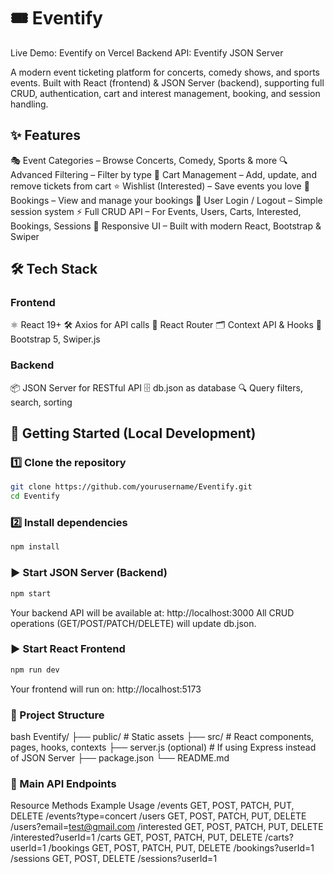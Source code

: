 # 🎟️ Eventify

Live Demo: Eventify on Vercel
Backend API: Eventify JSON Server

A modern event ticketing platform for concerts, comedy shows, and sports events.
Built with React (frontend) & JSON Server (backend), supporting full CRUD, authentication, cart and interest management, booking, and session handling.

## ✨ Features

🎭 Event Categories – Browse Concerts, Comedy, Sports & more
🔍 Advanced Filtering – Filter by type
🛒 Cart Management – Add, update, and remove tickets from cart
⭐ Wishlist (Interested) – Save events you love
📅 Bookings – View and manage your bookings
🔑 User Login / Logout – Simple session system
⚡ Full CRUD API – For Events, Users, Carts, Interested, Bookings, Sessions
🎨 Responsive UI – Built with modern React, Bootstrap & Swiper

## 🛠️ Tech Stack

### Frontend

⚛️ React 19+
🛠️ Axios for API calls
🔀 React Router
🗂️ Context API & Hooks
🎨 Bootstrap 5, Swiper.js

### Backend

📦 JSON Server for RESTful API
🗄️ db.json as database
🔍 Query filters, search, sorting

## 🚀 Getting Started (Local Development)

### 1️⃣ Clone the repository

```bash
git clone https://github.com/yourusername/Eventify.git
cd Eventify
```

### 2️⃣ Install dependencies

```bash
npm install
```

### ▶️ Start JSON Server (Backend)

```bash
npm start
```

Your backend API will be available at:
http://localhost:3000
All CRUD operations (GET/POST/PATCH/DELETE) will update db.json.

### ▶️ Start React Frontend

```bash
npm run dev
```

Your frontend will run on:
http://localhost:5173

### 📁 Project Structure

bash
Eventify/
├── public/ # Static assets
├── src/ # React components, pages, hooks, contexts
├── server.js (optional) # If using Express instead of JSON Server
├── package.json
└── README.md

### 🔗 Main API Endpoints

Resource Methods Example Usage
/events GET, POST, PATCH, PUT, DELETE /events?type=concert
/users GET, POST, PATCH, PUT, DELETE /users?email=test@gmail.com
/interested GET, POST, PATCH, PUT, DELETE /interested?userId=1
/carts GET, POST, PATCH, PUT, DELETE /carts?userId=1
/bookings GET, POST, PATCH, PUT, DELETE /bookings?userId=1
/sessions GET, POST, DELETE /sessions?userId=1
